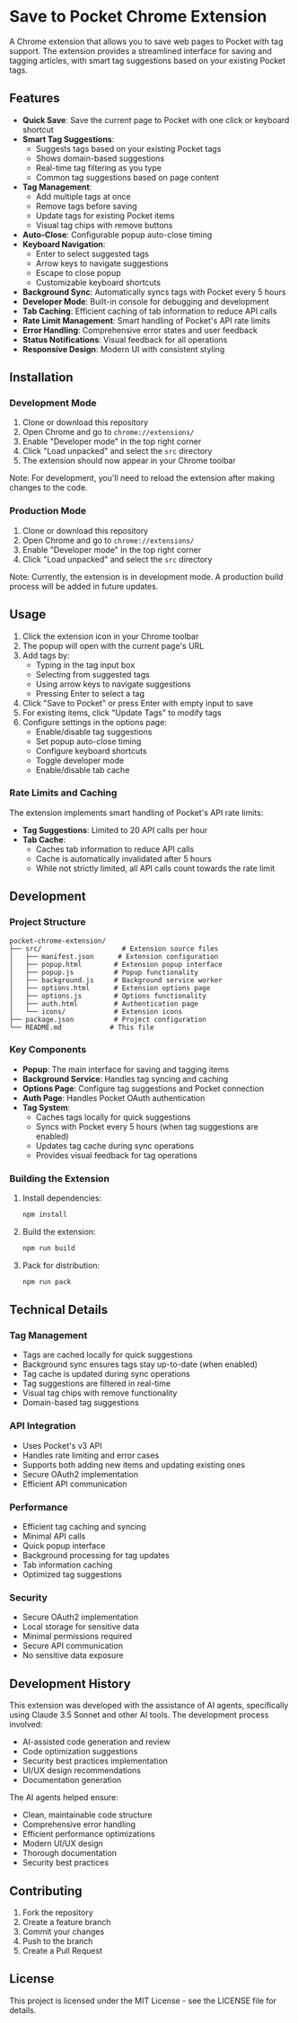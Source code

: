 # Save to Pocket Chrome Extension

A Chrome extension that allows you to save web pages to Pocket with tag support. The extension provides a streamlined interface for saving and tagging articles, with smart tag suggestions based on your existing Pocket tags.

## Features

- **Quick Save**: Save the current page to Pocket with one click or keyboard shortcut
- **Smart Tag Suggestions**: 
  - Suggests tags based on your existing Pocket tags
  - Shows domain-based suggestions
  - Real-time tag filtering as you type
  - Common tag suggestions based on page content
- **Tag Management**:
  - Add multiple tags at once
  - Remove tags before saving
  - Update tags for existing Pocket items
  - Visual tag chips with remove buttons
- **Auto-Close**: Configurable popup auto-close timing
- **Keyboard Navigation**:
  - Enter to select suggested tags
  - Arrow keys to navigate suggestions
  - Escape to close popup
  - Customizable keyboard shortcuts
- **Background Sync**: Automatically syncs tags with Pocket every 5 hours
- **Developer Mode**: Built-in console for debugging and development
- **Tab Caching**: Efficient caching of tab information to reduce API calls
- **Rate Limit Management**: Smart handling of Pocket's API rate limits
- **Error Handling**: Comprehensive error states and user feedback
- **Status Notifications**: Visual feedback for all operations
- **Responsive Design**: Modern UI with consistent styling

## Installation

### Development Mode
1. Clone or download this repository
2. Open Chrome and go to `chrome://extensions/`
3. Enable "Developer mode" in the top right corner
4. Click "Load unpacked" and select the `src` directory
5. The extension should now appear in your Chrome toolbar

Note: For development, you'll need to reload the extension after making changes to the code.

### Production Mode
1. Clone or download this repository
2. Open Chrome and go to `chrome://extensions/`
3. Enable "Developer mode" in the top right corner
4. Click "Load unpacked" and select the `src` directory

Note: Currently, the extension is in development mode. A production build process will be added in future updates.

## Usage

1. Click the extension icon in your Chrome toolbar
2. The popup will open with the current page's URL
3. Add tags by:
   - Typing in the tag input box
   - Selecting from suggested tags
   - Using arrow keys to navigate suggestions
   - Pressing Enter to select a tag
4. Click "Save to Pocket" or press Enter with empty input to save
5. For existing items, click "Update Tags" to modify tags
6. Configure settings in the options page:
   - Enable/disable tag suggestions
   - Set popup auto-close timing
   - Configure keyboard shortcuts
   - Toggle developer mode
   - Enable/disable tab cache

### Rate Limits and Caching

The extension implements smart handling of Pocket's API rate limits:

- **Tag Suggestions**: Limited to 20 API calls per hour
- **Tab Cache**: 
  - Caches tab information to reduce API calls
  - Cache is automatically invalidated after 5 hours
  - While not strictly limited, all API calls count towards the rate limit

## Development

### Project Structure

```
pocket-chrome-extension/
├── src/                    # Extension source files
│   ├── manifest.json      # Extension configuration
│   ├── popup.html        # Extension popup interface
│   ├── popup.js          # Popup functionality
│   ├── background.js     # Background service worker
│   ├── options.html      # Extension options page
│   ├── options.js        # Options functionality
│   ├── auth.html         # Authentication page
│   └── icons/            # Extension icons
├── package.json          # Project configuration
└── README.md            # This file
```

### Key Components

- **Popup**: The main interface for saving and tagging items
- **Background Service**: Handles tag syncing and caching
- **Options Page**: Configure tag suggestions and Pocket connection
- **Auth Page**: Handles Pocket OAuth authentication
- **Tag System**: 
  - Caches tags locally for quick suggestions
  - Syncs with Pocket every 5 hours (when tag suggestions are enabled)
  - Updates tag cache during sync operations
  - Provides visual feedback for tag operations

### Building the Extension

1. Install dependencies:
   ```bash
   npm install
   ```

2. Build the extension:
   ```bash
   npm run build
   ```

3. Pack for distribution:
   ```bash
   npm run pack
   ```

## Technical Details

### Tag Management
- Tags are cached locally for quick suggestions
- Background sync ensures tags stay up-to-date (when enabled)
- Tag cache is updated during sync operations
- Tag suggestions are filtered in real-time
- Visual tag chips with remove functionality
- Domain-based tag suggestions

### API Integration
- Uses Pocket's v3 API
- Handles rate limiting and error cases
- Supports both adding new items and updating existing ones
- Secure OAuth2 implementation
- Efficient API communication

### Performance
- Efficient tag caching and syncing
- Minimal API calls
- Quick popup interface
- Background processing for tag updates
- Tab information caching
- Optimized tag suggestions

### Security
- Secure OAuth2 implementation
- Local storage for sensitive data
- Minimal permissions required
- Secure API communication
- No sensitive data exposure

## Development History

This extension was developed with the assistance of AI agents, specifically using Claude 3.5 Sonnet and other AI tools. The development process involved:

- AI-assisted code generation and review
- Code optimization suggestions
- Security best practices implementation
- UI/UX design recommendations
- Documentation generation

The AI agents helped ensure:
- Clean, maintainable code structure
- Comprehensive error handling
- Efficient performance optimizations
- Modern UI/UX design
- Thorough documentation
- Security best practices

## Contributing

1. Fork the repository
2. Create a feature branch
3. Commit your changes
4. Push to the branch
5. Create a Pull Request

## License

This project is licensed under the MIT License - see the LICENSE file for details. 